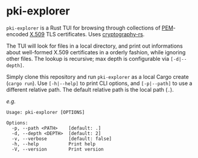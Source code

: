 # pki-explorer

`pki-explorer` is a Rust TUI for browsing through collections of [PEM](https://en.wikipedia.org/wiki/Privacy-Enhanced_Mail)-encoded [X.509](https://en.wikipedia.org/wiki/X.509) TLS certificates. Uses [cryptography-rs](https://github.com/indygreg/cryptography-rs).

The TUI will look for files in a local directory, and print out informations about well-formed X.509 certificates in a orderly fashion, while ignoring other files. The lookup is recursive; max depth is configurable via `[-d|--depth]`.

Simply clone this repository and run `pki-explorer` as a local Cargo create (`cargo run`). Use `[-h|--help]` to print CLI options, and `[-p|--path]` to use a different relative path. The default relative path is the local path (`.`).

*e.g.*
```
Usage: pki-explorer [OPTIONS]

Options:
  -p, --path <PATH>    [default: .]
  -d, --depth <DEPTH>  [default: 2]
  -v, --verbose        [default: false]
  -h, --help           Print help
  -V, --version        Print version
```